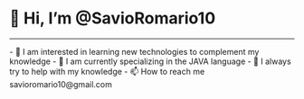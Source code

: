 <h1>👋 Hi, I’m @SavioRomario10</h1>
<hr>
- 👀 I am interested in learning new technologies to complement my knowledge
- 🌱 I am currently specializing in the JAVA language
- 💞️ I always try to help with my knowledge
- 📫 How to reach me savioromario10@gmail.com
